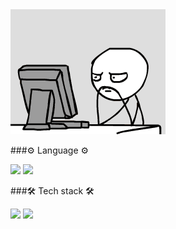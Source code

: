 
<img src=meme.gif/>


###⚙️ Language ⚙️
<div align="left">
   

   <img src="https://img.shields.io/badge/-c++-black?logo=c%2B%2B&style=social"/>   
   <img src="https://img.shields.io/badge/Python-3776AB?style=flat-square&logo=python&logoColor=white"/>   
</div>


###🛠 Tech stack 🛠
<div align="left">
   <a href="https://www.tensorflow.org"><img src="https://img.shields.io/badge/TensorFlow-FF6F00?style=flat-square&logo=tensorflow&logoColor=white"/></a>   
   <img src="https://img.shields.io/badge/Python-3776AB?style=flat-square&logo=python&logoColor=white"/>   
</div>
